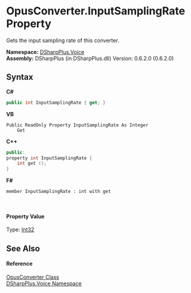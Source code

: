 # OpusConverter.InputSamplingRate Property 
 

Gets the input sampling rate of this converter.

**Namespace:**&nbsp;<a href="721897d8-8fb1-1e49-ffd9-d615b59914fb">DSharpPlus.Voice</a><br />**Assembly:**&nbsp;DSharpPlus (in DSharpPlus.dll) Version: 0.6.2.0 (0.6.2.0)

## Syntax

**C#**<br />
``` C#
public int InputSamplingRate { get; }
```

**VB**<br />
``` VB
Public ReadOnly Property InputSamplingRate As Integer
	Get
```

**C++**<br />
``` C++
public:
property int InputSamplingRate {
	int get ();
}
```

**F#**<br />
``` F#
member InputSamplingRate : int with get

```

<br />

#### Property Value
Type: <a href="http://msdn2.microsoft.com/en-us/library/td2s409d" target="_blank">Int32</a>

## See Also


#### Reference
<a href="589d242d-7214-93e0-cabd-f73ae5c099bc">OpusConverter Class</a><br /><a href="721897d8-8fb1-1e49-ffd9-d615b59914fb">DSharpPlus.Voice Namespace</a><br />